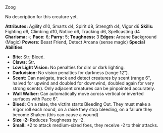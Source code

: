 Zoog

No description for this creature yet.

**Attributes:** Agility d10, Smarts d4, Spirit d8, Strength d4, Vigor
d6
**Skills:** Fighting d6, Climbing d10, Notice d6, Tracking d6,
Spellcasting d4
**Charisma:** -; **Pace:** 6; **Parry:** 5; **Toughness:** 3
**Edges:** Arcane Background (Magic)
**Powers:** Beast Friend, Detect Arcana (sense magic)
**Special Abilities**
- **Bite:** Str; Bleed.
- **Claws:** Str.
- **Low Light Vision:** No penalties for dim or dark lighting.
- **Darkvision:** No vision penalties for darkness (range 12").
- **Scent:** Can navigate, track and detect creatures by scent (range
6", halved for upwind and doubled for downwind, doubled again for very
strong scents). Only adjacent creatures can be pinpointed accurately.
- **Wall Walker:** Can automatically move across vertical or inverted
surfaces with Pace 6".
- **Bleed:** On a raise, the victim starts Bleeding Out. They must make
a Vigor roll each round, on a raise they stop bleeding, on a failure
they become Shaken (this can cause a wound)
- **Size -2:** Reduces Toughness by -2.
- **Small:** +2 to attack medium-sized foes, they receive -2 to their
attacks.


